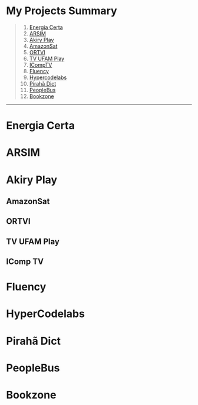 # My Projects Summary

> 1. [Energia Certa](#energia-certa)
> 1. [ARSIM](#arsim)
> 1. [Akiry Play](#akiry-play)
> 1. [AmazonSat](#amazonsat)
> 1. [ORTVI](#ortvi)
> 1. [TV UFAM Play](#tv-ufam-play)
> 1. [ICompTV](#icomp-tv)
> 1. [Fluency](#fluency)
> 1. [Hypercodelabs](#hypercodelabs)
> 1. [Pirahã Dict](#pirahã-dict)
> 1. [PeopleBus](#peoplebus)
> 1. [Bookzone](#bookzone)

---

# Energia Certa

# ARSIM

# Akiry Play

## AmazonSat

## ORTVI

## TV UFAM Play

## IComp TV

# Fluency

# HyperCodelabs

# Pirahã Dict

# PeopleBus

# Bookzone